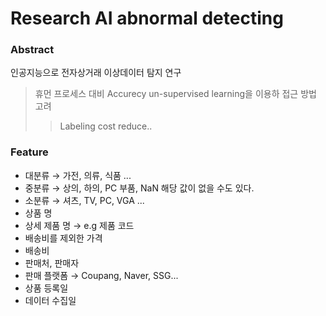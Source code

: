 # Research AI abnormal detecting

### Abstract
인공지능으로 전자상거래 이상데이터 탐지 연구
> 휴먼 프로세스 대비 Accurecy
> un-supervised learning을 이용하 접근 방법 고려
>> Labeling cost reduce..

### Feature
- 대분류 → 가전, 의류, 식품 ...
- 중분류 → 상의, 하의, PC 부품, NaN 해당 값이 없을 수도 있다.
- 소분류 → 셔츠, TV, PC, VGA ...
- 상품 명
- 상세 제품 명 → e.g 제품 코드
- 배송비를 제외한 가격
- 배송비
- 판매처, 판매자
- 판매 플랫폼 → Coupang, Naver, SSG...
- 상품 등록일
- 데이터 수집일
